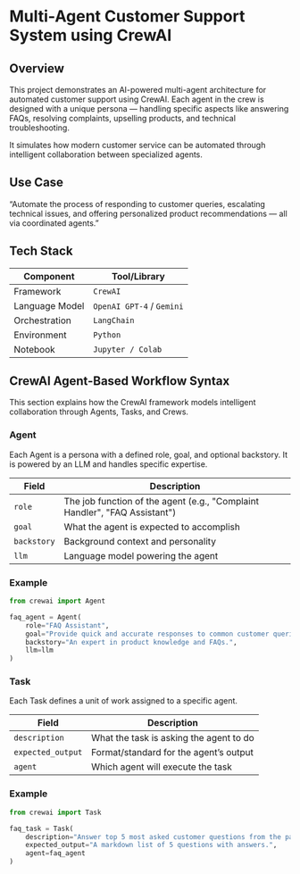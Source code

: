  # Multi-Agent Customer Support System using CrewAI

 ## Overview
This project demonstrates an AI-powered multi-agent architecture for automated customer support using CrewAI. Each agent in the crew is designed with a unique persona — handling specific aspects like answering FAQs, resolving complaints, upselling products, and technical troubleshooting.

It simulates how modern customer service can be automated through intelligent collaboration between specialized agents.

## Use Case
“Automate the process of responding to customer queries, escalating technical issues, and offering personalized product recommendations — all via coordinated agents.”

## Tech Stack

| Component      | Tool/Library              |
| -------------- | ------------------------- |
| Framework      | `CrewAI`                  |
| Language Model | `OpenAI GPT-4` / `Gemini` |
| Orchestration  | `LangChain`               |
| Environment    | `Python`                  |
| Notebook       | `Jupyter / Colab`         |


## CrewAI Agent-Based Workflow Syntax
This section explains how the CrewAI framework models intelligent collaboration through Agents, Tasks, and Crews.

### Agent
Each Agent is a persona with a defined role, goal, and optional backstory. It is powered by an LLM and handles specific expertise.

| Field       | Description                                                                |
| ----------- | -------------------------------------------------------------------------- |
| `role`      | The job function of the agent (e.g., "Complaint Handler", "FAQ Assistant") |
| `goal`      | What the agent is expected to accomplish                                   |
| `backstory` | Background context and personality                                         |
| `llm`       | Language model powering the agent                                          |


### Example
``` python
from crewai import Agent

faq_agent = Agent(
    role="FAQ Assistant",
    goal="Provide quick and accurate responses to common customer queries",
    backstory="An expert in product knowledge and FAQs.",
    llm=llm
)
```
### Task
Each Task defines a unit of work assigned to a specific agent.

| Field             | Description                             |
| ----------------- | --------------------------------------- |
| `description`     | What the task is asking the agent to do |
| `expected_output` | Format/standard for the agent’s output  |
| `agent`           | Which agent will execute the task       |

### Example
``` python
from crewai import Task

faq_task = Task(
    description="Answer top 5 most asked customer questions from the past week.",
    expected_output="A markdown list of 5 questions with answers.",
    agent=faq_agent
)
```



